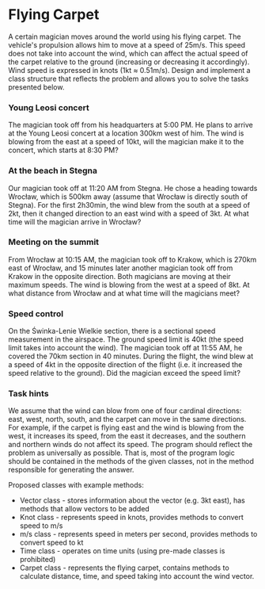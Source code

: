<h1>Flying Carpet</h1>

A certain magician moves around the world using his flying carpet. The vehicle's propulsion allows him to move at a speed of 25m/s. This speed does not take into account the wind, which can affect the actual speed of the carpet relative to the ground (increasing or decreasing it accordingly). Wind speed is expressed in knots (1kt ≈ 0.51m/s). Design and implement a class structure that reflects the problem and allows you to solve the tasks presented below.

<h3>Young Leosi concert</h3>
The magician took off from his headquarters at 5:00 PM. He plans to arrive at the Young Leosi concert at a location 300km west of him. The wind is blowing from the east at a speed of 10kt, will the magician make it to the concert, which starts at 8:30 PM?

<h3>At the beach in Stegna</h3>
Our magician took off at 11:20 AM from Stegna. He chose a heading towards Wrocław, which is 500km away (assume that Wrocław is directly south of Stegna). For the first 2h30min, the wind blew from the south at a speed of 2kt, then it changed direction to an east wind with a speed of 3kt. At what time will the magician arrive in Wrocław?

<h3>Meeting on the summit</h3>
From Wrocław at 10:15 AM, the magician took off to Krakow, which is 270km east of Wrocław, and 15 minutes later another magician took off from Krakow in the opposite direction. Both magicians are moving at their maximum speeds. The wind is blowing from the west at a speed of 8kt. At what distance from Wrocław and at what time will the magicians meet?

<h3>Speed control</h3>
On the Świnka-Lenie Wielkie section, there is a sectional speed measurement in the airspace. The ground speed limit is 40kt (the speed limit takes into account the wind). The magician took off at 11:55 AM, he covered the 70km section in 40 minutes. During the flight, the wind blew at a speed of 4kt in the opposite direction of the flight (i.e. it increased the speed relative to the ground).
Did the magician exceed the speed limit?

<h3>Task hints</h3>
We assume that the wind can blow from one of four cardinal directions: east, west, north, south, and the carpet can move in the same directions. For example, if the carpet is flying east and the wind is blowing from the west, it increases its speed, from the east it decreases, and the southern and northern winds do not affect its speed.
The program should reflect the problem as universally as possible. That is, most of the program logic should be contained in the methods of the given classes, not in the method responsible for generating the answer.

Proposed classes with example methods:
<ul>
<li>Vector class - stores information about the vector (e.g. 3kt east), has methods that allow vectors to be added</li>
<li>Knot class - represents speed in knots, provides methods to convert speed to m/s</li>
<li>m/s class - represents speed in meters per second, provides methods to convert speed to kt</li>
<li>Time class - operates on time units (using pre-made classes is prohibited)</li>
<li>Carpet class - represents the flying carpet, contains methods to calculate distance, time, and speed taking into account the wind vector.</li>
</ul>
